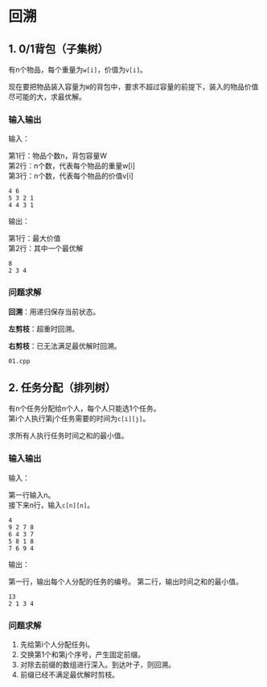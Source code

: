 # 回溯
## 1. 0/1背包（子集树）
有n个物品，每个重量为`w[i]`，价值为`v[i]`。

现在要把物品装入容量为`W`的背包中，要求不超过容量的前提下，装入的物品价值尽可能的大，求最优解。

### 输入输出
输入：

第1行：物品个数n，背包容量W  
第2行：n个数，代表每个物品的重量w[i]  
第3行：n个数，代表每个物品的价值v[i]
```
4 6
5 3 2 1
4 4 3 1
```

输出：

第1行：最大价值  
第2行：其中一个最优解
```
8
2 3 4
```

### 问题求解
**回溯**：用递归保存当前状态。

**左剪枝**：超重时回溯。

**右剪枝**：已无法满足最优解时回溯。

`01.cpp`

## 2. 任务分配（排列树）
有n个任务分配给n个人，每个人只能选1个任务。  
第i个人执行第j个任务需要的时间为`c[i][j]`。

求所有人执行任务时间之和的最小值。

### 输入输出
输入：

第一行输入n。  
接下来n行，输入`c[n][n]`。
```
4
9 2 7 8
6 4 3 7
5 8 1 8
7 6 9 4
```

输出：

第一行，输出每个人分配的任务的编号。
第二行，输出时间之和的最小值。
```
13
2 1 3 4
```

### 问题求解
1. 先给第i个人分配任务i。
2. 交换第1个和第j个序号，产生固定前缀。
3. 对除去前缀的数组进行深入。到达叶子，则回溯。
4. 前缀已经不满足最优解时剪枝。